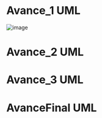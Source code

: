 # Avance_1 UML
![image](https://github.com/user-attachments/assets/8d2f385c-f5e7-40f2-9f5d-0ad9d54b535b)

# Avance_2 UML

# Avance_3 UML

# AvanceFinal UML
